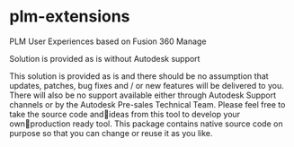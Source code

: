 # plm-extensions
PLM User Experiences based on Fusion 360 Manage

Solution is provided as is without Autodesk support

This solution is provided as is and there should be no assumption that updates, patches, bug fixes and / or new features will be delivered to you. There will also be no support available either through Autodesk Support channels or by the Autodesk Pre-sales Technical Team.
Please feel free to take the source code andideas from this tool to develop your ownproduction ready tool. This package contains native source code on purpose so that you can change or reuse it as you like.

